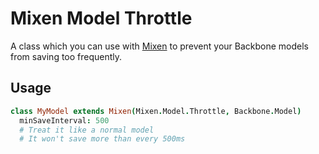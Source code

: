 Mixen Model Throttle
==================== 

A class which you can use with [Mixen](https://github.com/HubSpot/Mixen) to prevent your Backbone models
from saving too frequently.

Usage
-----

```coffeescript
class MyModel extends Mixen(Mixen.Model.Throttle, Backbone.Model)
  minSaveInterval: 500
  # Treat it like a normal model
  # It won't save more than every 500ms
```

